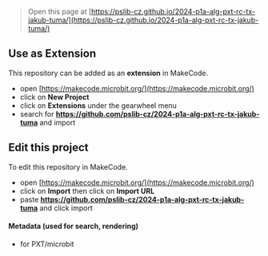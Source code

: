 
> Open this page at [https://pslib-cz.github.io/2024-p1a-alg-pxt-rc-tx-jakub-tuma/](https://pslib-cz.github.io/2024-p1a-alg-pxt-rc-tx-jakub-tuma/)

## Use as Extension

This repository can be added as an **extension** in MakeCode.

* open [https://makecode.microbit.org/](https://makecode.microbit.org/)
* click on **New Project**
* click on **Extensions** under the gearwheel menu
* search for **https://github.com/pslib-cz/2024-p1a-alg-pxt-rc-tx-jakub-tuma** and import

## Edit this project

To edit this repository in MakeCode.

* open [https://makecode.microbit.org/](https://makecode.microbit.org/)
* click on **Import** then click on **Import URL**
* paste **https://github.com/pslib-cz/2024-p1a-alg-pxt-rc-tx-jakub-tuma** and click import

#### Metadata (used for search, rendering)

* for PXT/microbit
<script src="https://makecode.com/gh-pages-embed.js"></script><script>makeCodeRender("{{ site.makecode.home_url }}", "{{ site.github.owner_name }}/{{ site.github.repository_name }}");</script>
